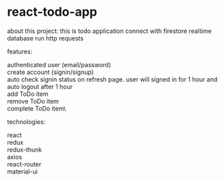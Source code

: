 # react-todo-app

about this project:
this is todo application connect with firestore
realtime database
run http requests

features:

authenticated user (email/password)\
create account (signin/signup)\
auto check signin status on refresh page. user will signed in for 1 hour and auto logout after 1 hour\
add ToDo item\
remove ToDo item\
complete ToDo item\

technologies:

react\
redux\
redux-thunk\
axios\
react-router\
material-ui
